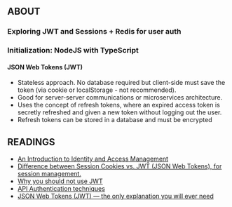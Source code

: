 ## ABOUT

### Exploring JWT and Sessions + Redis for user auth

### Initialization: NodeJS with TypeScript

#### JSON Web Tokens (JWT)

* Stateless approach. No database required but client-side must save the token (via cookie or localStorage - not recommended).
* Good for server-server communications or microservices architecture.
* Uses the concept of refresh tokens, where an expired access token is secretly refreshed and given a new token without logging out the user.
* Refresh tokens can be stored in a database and must be encrypted

## READINGS

* [An Introduction to Identity and Access Management](https://curity.io/resources/learn/introduction-identity-and-access-management/)
* [Difference between Session Cookies vs. JWT (JSON Web Tokens), for session management.](https://medium.com/@prashantramnyc/difference-between-session-cookies-vs-jwt-json-web-tokens-for-session-management-4be67d2f066e)
* [Why you should not use JWT](https://apibakery.com/blog/tech/no-jwt/)
* [API Authentication techniques](https://docs.google.com/spreadsheets/d/1tAX5ZJzluilhoYKjra-uHbMCZraaQkqIHl3RIQ8mVkM/edit?pli=1#gid=0)
* [JSON Web Tokens (JWT) — the only explanation you will ever need](https://arielweinberger.medium.com/json-web-token-jwt-the-only-explanation-youll-ever-need-cf53f0822f50)
